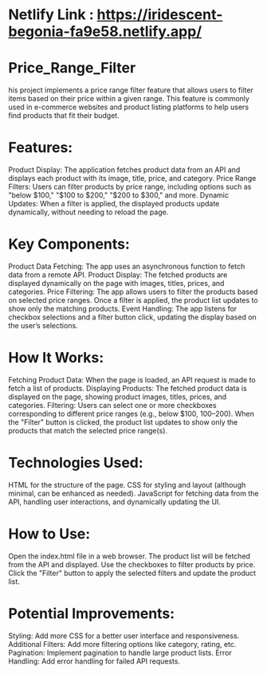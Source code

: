 # Netlify Link : https://iridescent-begonia-fa9e58.netlify.app/
# Price_Range_Filter
his project implements a price range filter feature that allows users to filter items based on their price within a given range. This feature is commonly used in e-commerce websites and product listing platforms to help users find products that fit their budget.

# Features:
Product Display: The application fetches product data from an API and displays each product with its image, title, price, and category.
Price Range Filters: Users can filter products by price range, including options such as "below $100," "$100 to $200," "$200 to $300," and more.
Dynamic Updates: When a filter is applied, the displayed products update dynamically, without needing to reload the page.

# Key Components:
Product Data Fetching: The app uses an asynchronous function to fetch data from a remote API.
Product Display: The fetched products are displayed dynamically on the page with images, titles, prices, and categories.
Price Filtering: The app allows users to filter the products based on selected price ranges. Once a filter is applied, the product list updates to show only the matching products.
Event Handling: The app listens for checkbox selections and a filter button click, updating the display based on the user’s selections.

# How It Works:
Fetching Product Data: When the page is loaded, an API request is made to fetch a list of products.
Displaying Products: The fetched product data is displayed on the page, showing product images, titles, prices, and categories.
Filtering: Users can select one or more checkboxes corresponding to different price ranges (e.g., below $100, $100–$200). When the "Filter" button is clicked, the product list updates to show only the products that match the selected price range(s).

# Technologies Used:
HTML for the structure of the page.
CSS for styling and layout (although minimal, can be enhanced as needed).
JavaScript for fetching data from the API, handling user interactions, and dynamically updating the UI.

# How to Use:
Open the index.html file in a web browser.
The product list will be fetched from the API and displayed.
Use the checkboxes to filter products by price.
Click the "Filter" button to apply the selected filters and update the product list.

# Potential Improvements:
Styling: Add more CSS for a better user interface and responsiveness.
Additional Filters: Add more filtering options like category, rating, etc.
Pagination: Implement pagination to handle large product lists.
Error Handling: Add error handling for failed API requests.
